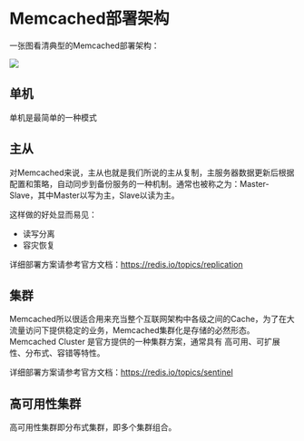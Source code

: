 # Memcached部署架构

一张图看清典型的Memcached部署架构：  

![](https://libs.websoft9.com/Websoft9/DocsPicture/zh/redis-cluster-architecture.png)

## 单机

单机是最简单的一种模式

## 主从

对Memcached来说，主从也就是我们所说的主从复制，主服务器数据更新后根据配置和策略，自动同步到备份服务的一种机制。通常也被称之为：Master-Slave，其中Master以写为主，Slave以读为主。  

这样做的好处显而易见：

* 读写分离
* 容灾恢复

详细部署方案请参考官方文档：https://redis.io/topics/replication

## 集群

Memcached所以很适合用来充当整个互联网架构中各级之间的Cache，为了在大流量访问下提供稳定的业务，Memcached集群化是存储的必然形态。
Memcached Cluster 是官方提供的一种集群方案，通常具有 高可用、可扩展性、分布式、容错等特性。

详细部署方案请参考官方文档：https://redis.io/topics/sentinel

## 高可用性集群

高可用性集群即分布式集群，即多个集群组合。